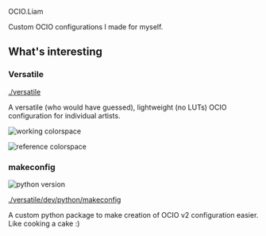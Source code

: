 OCIO.Liam

Custom OCIO configurations I made for myself.

## What's interesting

### Versatile

[./versatile](./versatile)

A versatile (who would have guessed), lightweight (no LUTs)
OCIO configuration for individual artists.

![working colorspace](https://img.shields.io/badge/working%20colorspace-sRGB%20--%20linear-6a54c4)

![reference colorspace](https://img.shields.io/badge/reference%20colorspace-CIE--XYZ--D65-6a54c4)

### makeconfig

![python version](https://img.shields.io/badge/Python%20Version-3%2B-green?style=flat&logo=Python&logoColor=white)

[./versatile/dev/python/makeconfig](./versatile/dev/python/makeconfig)

A custom python package to make creation of OCIO v2 configuration easier.
Like cooking a cake :)

